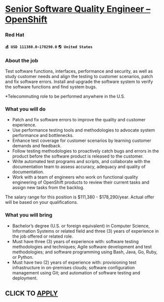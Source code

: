 # [Senior Software Quality Engineer – OpenShift](https://www.remotewlb.com/apply/senior-software-quality-engineer-openshift-90544)  
### Red Hat  
#### `💰 USD 111380.0~178290.0` `🌎 United States`  

### About the job

Test software functions, interfaces, performance and security, as well as study customer needs and align the testing to customer scenarios, patch and fix software errors. Install and upgrade the software system to verify the software functions and find system bugs.

*Telecommuting role to be performed anywhere in the U.S.

### What you will do

  * Patch and fix software errors to improve the quality and customer experience.
  * Use performance testing tools and methodologies to advocate system performance and bottlenecks.
  * Enhance test coverage for customer scenarios by learning customer demands and feedback.
  * Follow testing methodologies to proactively catch bugs and errors in the product before the software product is released to the customer.
  * Write automated test programs and scripts, and collaborate with the documentation team to assess accuracy, adequacy and quality of documentation.
  * Work with a team of engineers who work on functional quality engineering of OpenShift products to review their current tasks and assign new tasks from the backlog.

The salary range for this position is $111,380 - $178,290/year. Actual offer will be based on your qualifications.

### What you will bring

  * Bachelor’s degree (U.S. or foreign equivalent) in Computer Science, Information Systems or related field and three (3) years of experience in the job offered or related role.
  * Must have three (3) years of experience with: software testing methodologies and techniques; Agile software development and test methodologies; and software programming using Bash, Java, Go, Ruby, or Python.
  * Must have two (2) years of experience with: provisioning test infrastructure in on-premises clouds; software configuration management using Git; and automation of software testing and deployment.

  
## CLICK TO [APPLY](https://www.remotewlb.com/apply/senior-software-quality-engineer-openshift-90544)

